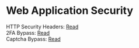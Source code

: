 # Web Application Security 
HTTP Security Headers: [Read](https://github.com/securitycipher/webapplication-security/blob/main/content/HTTP%20Security%20Headers.md)</br>
2FA Bypass: [Read](https://github.com/securitycipher/webapplication-security/blob/main/2fa-bypass.md)<br>
Captcha Bypass: [Read](https://github.com/securitycipher/webapplication-security/blob/main/captcha-bypass.md)

